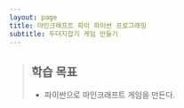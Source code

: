 ```yaml
---
layout: page
title: 마인크래프트 파이 파이썬 프로그래밍
subtitle: 두더지잡기 게임 만들기
---
```


> ## 학습 목표
>
> *   파이썬으로 마인크래프트 게임을 만든다.


